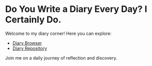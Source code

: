 # Do You Write a Diary Every Day? I Certainly Do.

Welcome to my diary corner! Here you can explore:

- [Diary Browser](https://gopine.github.io/diary-browser)
- [Diary Repository](https://github.com/gopine/diary)

Join me on a daily journey of reflection and discovery.
